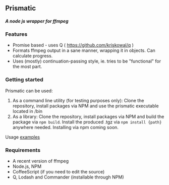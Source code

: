 ## Prismatic
#### *A node js wrapper for ffmpeg*

### Features
- Promise based - uses Q ( https://github.com/kriskowal/q )
- Formats ffmpeg output in a sane manner, wrapping it in objects. Can calculate progress.
- Uses (mostly) continuation-passing style, ie. tries to be "functional" for the most part.

### Getting started
Prismatic can be used:

1. As a command line utility (for testing purposes only): Clone the repository, install packages via NPM and use the prismatic executable located in /bin
2. As a library: Clone the repository, install packages via NPM and build the package via `npm build`. Install the produced .tgz via `npm install {path}` anywhere needed. Installing via npm coming soon. 

Usage [examples](examples)

### Requirements
* A recent version of ffmpeg
* Node.js, NPM
* CoffeeScript (if you need to edit the source)
* Q, Lodash and Commander (installable through NPM)
